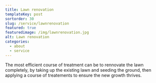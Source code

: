 ```yaml
---
title: Lawn renovation
templateKey: post
sortorder: 30
slug: /service/lawnrenovation
featured: true
featuredimage: /img/lawnrenovation.jpg
alt: Lawn renovation
categories:
  - about
  - service
---
```

The most efficient course of treatment can be to rennovate the lawn completely, by taking up the existing lawn and seeding the ground, then applying a course of treatements to ensure the new growth thrives. 
